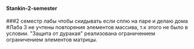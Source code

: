 #### Stankin-2-semester
###2 семестр лабы чтобы скидывать если сплю на паре и делаю дома
#Лаба 3 не учтены повторения элементов массива, т.к этого не было в условии. "Защита от дуракая" реализована ограничением ограничением элементов матрицы.
